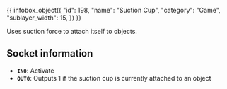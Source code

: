 {{ infobox_object({
	"id": 198,
	"name": "Suction Cup",
	"category": "Game",
	"sublayer_width": 15,
}) }}

Uses suction force to attach itself to objects.

## Socket information
- **`IN0`**: Activate
- **`OUT0`**: Outputs 1 if the suction cup is currently attached to an object